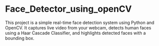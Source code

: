 # Face_Detector_using_openCV
This project is a simple real-time face detection system using Python and OpenCV. It captures live video from your webcam, detects human faces using a Haar Cascade Classifier, and highlights detected faces with a bounding box.
